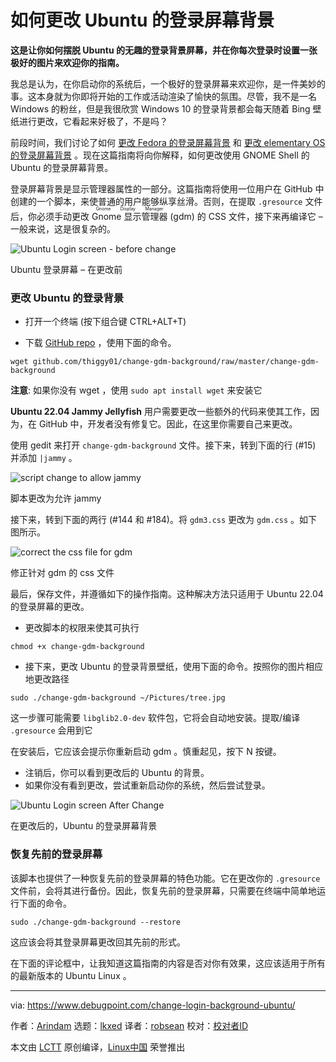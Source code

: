 [#]: subject: "How to Change Login Screen Background in Ubuntu"
[#]: via: "https://www.debugpoint.com/change-login-background-ubuntu/"
[#]: author: "Arindam https://www.debugpoint.com/author/admin1/"
[#]: collector: "lkxed"
[#]: translator: " "
[#]: reviewer: " "
[#]: publisher: " "
[#]: url: " "

如何更改 Ubuntu 的登录屏幕背景
======

**这是让你如何摆脱 Ubuntu 的无趣的登录背景屏幕，并在你每次登录时设置一张极好的图片来欢迎你的指南。**

我总是认为，在你启动你的系统后，一个极好的登录屏幕来欢迎你，是一件美妙的事。这本身就为你即将开始的工作或活动渲染了愉快的氛围。尽管，我不是一名 Windows 的粉丝，但是我很欣赏 Windows 10 的登录背景都会每天随着 Bing 壁纸进行更改，它看起来好极了，不是吗？

前段时间，我们讨论了如何 [更改 Fedora 的登录屏幕背景][1] 和 [更改 elementary OS 的登录屏幕背景][2] 。现在这篇指南将向你解释，如何更改使用 GNOME Shell 的 Ubuntu 的登录屏幕背景。

登录屏幕背景是显示管理器属性的一部分。这篇指南将使用一位用户在 GitHub 中创建的一个脚本，来使普通的用户能够纵享丝滑。否则，在提取 `.gresource` 文件后，你必须手动更改 <ruby>Gnome 显示管理器<rt>Gnome Display Manager</rt></ruby> (gdm) 的 CSS 文件，接下来再编译它 – 一般来说，这是很复杂的。

![Ubuntu Login screen - before change][3]

Ubuntu 登录屏幕 – 在更改前

### 更改 Ubuntu 的登录背景

- 打开一个终端 (按下组合键 CTRL+ALT+T)

- 下载 [GitHub repo][4] ，使用下面的命令。

```
wget github.com/thiggy01/change-gdm-background/raw/master/change-gdm-background
```

**注意**: 如果你没有 wget ，使用 `sudo apt install wget` 来安装它

**Ubuntu 22.04 Jammy Jellyfish** 用户需要更改一些额外的代码来使其工作，因为，在 GitHub 中，开发者没有修复它。因此，在这里你需要自己来更改。

使用 gedit 来打开 `change-gdm-background` 文件。接下来，转到下面的行 (#15) 并添加 `|jammy` 。

![script change to allow jammy][5]

脚本更改为允许 jammy

接下来，转到下面的两行 (#144 和 #184)。将 `gdm3.css` 更改为 `gdm.css` 。如下图所示。

![correct the css file for gdm][6]

修正针对 gdm 的 css 文件

最后，保存文件，并遵循如下的操作指南。这种解决方法只适用于 Ubuntu 22.04 的登录屏幕的更改。

- 更改脚本的权限来使其可执行

```
chmod +x change-gdm-background
```

- 接下来，更改 Ubuntu 的登录背景壁纸，使用下面的命令。按照你的图片相应地更改路径

```
sudo ./change-gdm-background ~/Pictures/tree.jpg
```

这一步骤可能需要 `libglib2.0-dev` 软件包，它将会自动地安装。提取/编译 `.gresource` 会用到它

在安装后，它应该会提示你重新启动 gdm 。慎重起见，按下 N 按键。

- 注销后，你可以看到更改后的 Ubuntu 的背景。
- 如果你没有看到更改，尝试重新启动你的系统，然后尝试登录。

![Ubuntu Login screen After Change][7]

在更改后的，Ubuntu 的登录屏幕背景

### 恢复先前的登录屏幕

该脚本也提供了一种恢复先前的登录屏幕的特色功能。它在更改你的 `.gresource` 文件前，会将其进行备份。因此，恢复先前的登录屏幕，只需要在终端中简单地运行下面的命令。

```
sudo ./change-gdm-background --restore
```

这应该会将其登录屏幕更改回其先前的形式。

在下面的评论框中，让我知道这篇指南的内容是否对你有效果，这应该适用于所有的最新版本的 Ubuntu Linux 。

--------------------------------------------------------------------------------

via: https://www.debugpoint.com/change-login-background-ubuntu/

作者：[Arindam][a]
选题：[lkxed][b]
译者：[robsean](https://github.com/robsean)
校对：[校对者ID](https://github.com/校对者ID)

本文由 [LCTT](https://github.com/LCTT/TranslateProject) 原创编译，[Linux中国](https://linux.cn/) 荣誉推出

[a]: https://www.debugpoint.com/author/admin1/
[b]: https://github.com/lkxed
[1]: https://www.debugpoint.com/2021/09/change-login-background-fedora/
[2]: https://www.debugpoint.com/2021/07/change-lock-login-screen-background-elementary-os/
[3]: https://www.debugpoint.com/wp-content/uploads/2021/09/Ubuntu-Login-screen-before-change-1024x539.jpg
[4]: https://github.com/thiggy01/change-gdm-background
[5]: https://www.debugpoint.com/wp-content/uploads/2022/09/script-change-to-allow-jammy.jpg
[6]: https://www.debugpoint.com/wp-content/uploads/2022/09/correct-the-css-file-for-gdm.jpg
[7]: https://www.debugpoint.com/wp-content/uploads/2021/09/Ubuntu-Login-screen-After-Change-1024x538.jpg
